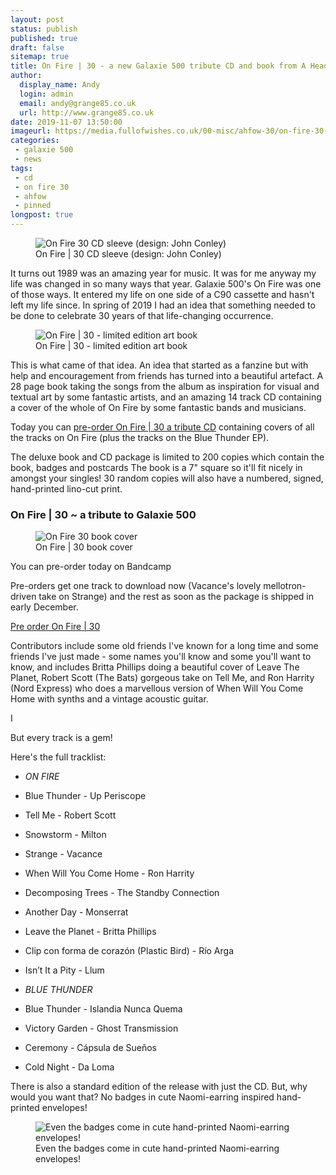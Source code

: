 ```yaml
---
layout: post
status: publish
published: true
draft: false
sitemap: true
title: On Fire | 30 - a new Galaxie 500 tribute CD and book from A Head Full of Wishes
author:
  display_name: Andy
  login: admin
  email: andy@grange85.co.uk
  url: http://www.grange85.co.uk
date: 2019-11-07 13:50:00
imageurl: https://media.fullofwishes.co.uk/00-misc/ahfow-30/on-fire-30-cd-cover.jpg
categories:
 - galaxie 500
 - news
tags:
 - cd
 - on fire 30
 - ahfow
 - pinned
longpost: true
---
```


<figure class="caption aligncenter"><img src="https://media.fullofwishes.co.uk/00-misc/ahfow-30/on-fire-30-cd-cover.jpg" alt="On Fire 30 CD sleeve (design: John Conley)" /><figcaption class="caption-text">On Fire | 30 CD sleeve (design: John Conley)</figcaption></figure>

It turns out 1989 was an amazing year for music. It was for me anyway my life was changed in so many ways that year. Galaxie 500's On Fire was one of those ways. It entered my life on one side of a C90 cassette and hasn't left my life since. In spring of 2019 I had an idea that something needed to be done to celebrate 30 years of that life-changing occurrence.

<div class="col-md-6 pull-right">
<figure class="caption aligncenter"><img src="https://media.fullofwishes.co.uk/00-misc/ahfow-30/on-fire-30-book-open.jpg" alt="On Fire | 30 - limited edition art book" /><figcaption class="caption-text">On Fire | 30 - limited edition art book</figcaption></figure>
</div>

This is what came of that idea. An idea that started as a fanzine but with help and encouragement from friends has turned into a beautiful artefact. A 28 page book taking the songs from the album as inspiration for visual and textual art by some fantastic artists, and an amazing 14 track CD containing a cover of the whole of On Fire by some fantastic bands and musicians.

Today you can [pre-order On Fire \| 30 a tribute CD](https://aheadfullofwishes.bandcamp.com) containing covers of all the tracks on On Fire (plus the tracks on the Blue Thunder EP).

<!--more-->

The deluxe book and CD package is limited to 200 copies which contain the book, badges and postcards The book is a 7" square so it'll fit nicely in amongst your singles! 30 random copies will also have a numbered, signed, hand-printed lino-cut print.

<div class="panel panel-primary row">
  <div class="panel-heading"><h3>On Fire | 30 ~ a tribute to Galaxie 500</h3></div>
  <div class="panel-body">
    <div class="col-md-6">
      <figure class="caption"><img src="https://media.fullofwishes.co.uk/00-misc/ahfow-30/on-fire-30-book-cover.jpg" alt="On Fire 30 book cover" /><figcaption class="caption-text">On Fire | 30 book cover</figcaption></figure>
    </div>
    <div class="col-md-6 bottom-align-text">
      <p>You can pre-order today on Bandcamp </p>
      <p>Pre-orders get one track to download now (Vacance's lovely mellotron-driven take on Strange) and the rest as soon as the package is shipped in early December.</p>
      <p><a class="btn btn-primary btn-lg" href="https://aheadfullofwishes.bandcamp.com" role="button">Pre order On Fire | 30</a></p>
    </div>
  </div>
</div>

Contributors include some old friends I've known for a long time and some friends I've just made - some names you'll know and some you'll want to know, and includes Britta Phillips doing a beautiful cover of Leave The Planet, Robert Scott (The Bats) gorgeous take on Tell Me, and Ron Harrity (Nord Express) who does a marvellous version of When Will You Come Home with synths and a vintage acoustic guitar.

I

But every track is a gem!

Here's the full tracklist:

- _ON FIRE_
- Blue Thunder - Up Periscope
- Tell Me - Robert Scott
- Snowstorm - Milton
- Strange - Vacance
- When Will You Come Home - Ron Harrity
- Decomposing Trees - The Standby Connection
- Another Day - Monserrat
- Leave the Planet - Britta Phillips
- Clip con forma de corazón (Plastic Bird) - Río Arga
- Isn’t It a Pity - Llum

- _BLUE THUNDER_
- Blue Thunder - Islandia Nunca Quema
- Victory Garden - Ghost Transmission
- Ceremony - Cápsula de Sueños
- Cold Night - Da Loma

There is also a standard edition of the release with just the CD. But, why would you want that? No badges in cute Naomi-earring inspired hand-printed envelopes!

<figure class="caption aligncenter"><img src="https://media.fullofwishes.co.uk/00-misc/ahfow-30/on-fire-30-badges.jpg" alt="Even the badges come in cute hand-printed Naomi-earring envelopes!" /><figcaption class="caption-text">Even the badges come in cute hand-printed Naomi-earring envelopes!</figcaption></figure>

